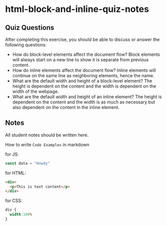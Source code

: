 # html-block-and-inline-quiz-notes

## Quiz Questions

After completing this exercise, you should be able to discuss or answer the following questions:

- How do block-level elements affect the document flow?
Block elements will always start on a new line to show it is separate from previous content.
- How do inline elements affect the document flow?
Inline elements will continue on the same line as neighboring elements, hence the name.
- What are the default width and height of a block-level element?
The height is dependent on the content and the width is dependent on the width of the webpage.
- What are the default width and height of an inline element?
The height is dependent on the content and the width is as much as necessary but also dependent on the content in the inline element.
## Notes

All student notes should be written here.


How to write `Code Examples` in markdown

for JS:
```javascript
const data = "Howdy"
```

for HTML:
```html
<div>
  <p>This is text content</p>
</div>
```

for CSS:
```css
div {
  width:100%
}
```
